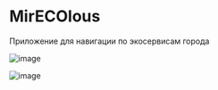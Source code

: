 # MirECOlous

Приложение для навигации по экосервисам города

![image](https://github.com/mirmarr/mirECOlous/assets/86559302/016592d2-9ca5-4784-a5c7-b372048e3822)

![image](https://github.com/mirmarr/mirECOlous/assets/86559302/bb5edfdd-0ed1-41fc-a1ea-e221f9e11ecb)


